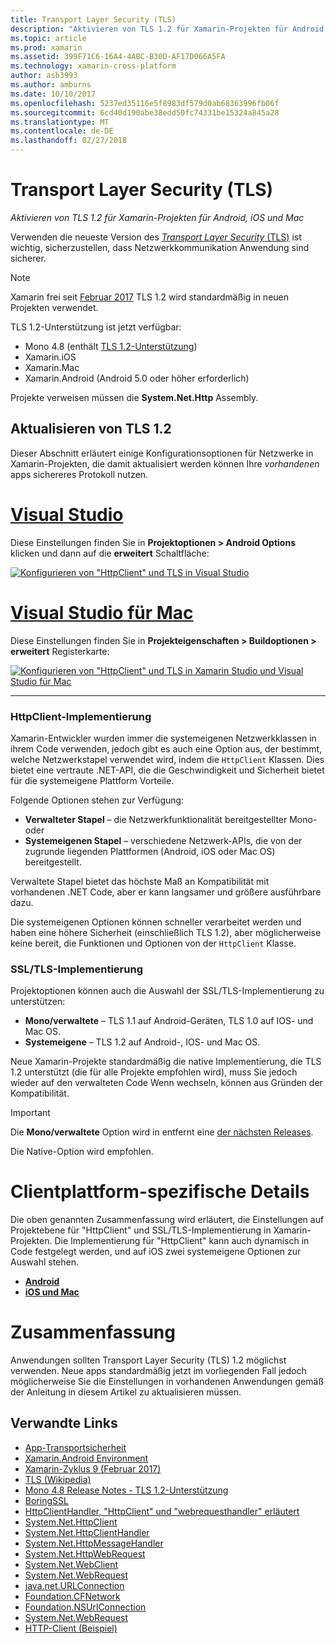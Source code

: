 ```yaml
---
title: Transport Layer Security (TLS)
description: "Aktivieren von TLS 1.2 für Xamarin-Projekten für Android, iOS und Mac"
ms.topic: article
ms.prod: xamarin
ms.assetid: 399F71C6-16A4-4ABC-B30D-AF17D066A5FA
ms.technology: xamarin-cross-platform
author: asb3993
ms.author: amburns
ms.date: 10/10/2017
ms.openlocfilehash: 5237ed35116e5f8983df579d0ab68363996fb06f
ms.sourcegitcommit: 6cd40d190abe38edd50fc74331be15324a845a28
ms.translationtype: MT
ms.contentlocale: de-DE
ms.lasthandoff: 02/27/2018
---
```

# <a name="transport-layer-security-tls"></a>Transport Layer Security (TLS)

_Aktivieren von TLS 1.2 für Xamarin-Projekten für Android, iOS und Mac_

Verwenden die neueste Version des [ _Transport Layer Security_ (TLS)](https://en.wikipedia.org/wiki/Transport_Layer_Security) ist wichtig, sicherzustellen, dass Netzwerkkommunikation Anwendung sind sicherer.

> [!NOTE]
> Xamarin frei seit [Februar 2017](https://releases.xamarin.com/stable-release-cycle-9/) TLS 1.2 wird standardmäßig in neuen Projekten verwendet.

TLS 1.2-Unterstützung ist jetzt verfügbar:

* Mono 4.8 (enthält [TLS 1.2-Unterstützung](http://www.mono-project.com/docs/about-mono/releases/4.8.0/#tls-12-support))
* Xamarin.iOS
* Xamarin.Mac
* Xamarin.Android (Android 5.0 oder höher erforderlich)

Projekte verweisen müssen die **System.Net.Http** Assembly. 

## <a name="updating-to-tls-12"></a>Aktualisieren von TLS 1.2

Dieser Abschnitt erläutert einige Konfigurationsoptionen für Netzwerke in Xamarin-Projekten, die damit aktualisiert werden können Ihre _vorhandenen_ apps sichereres Protokoll nutzen.


# <a name="visual-studiotabvswin"></a>[Visual Studio](#tab/vswin)

Diese Einstellungen finden Sie in **Projektoptionen > Android Options** klicken und dann auf die **erweitert** Schaltfläche: 

[![Konfigurieren von "HttpClient" und TLS in Visual Studio](transport-layer-security-images/properties-vs-sml.png)](transport-layer-security-images/properties-vs.png)

# <a name="visual-studio-for-mactabvsmac"></a>[Visual Studio für Mac](#tab/vsmac)
Diese Einstellungen finden Sie in **Projekteigenschaften > Buildoptionen > erweitert** Registerkarte:

[![Konfigurieren von "HttpClient" und TLS in Xamarin Studio und Visual Studio für Mac](transport-layer-security-images/properties-xs-sml.png)](transport-layer-security-images/properties-xs.png)

-----


### <a name="httpclient-implementation"></a>HttpClient-Implementierung

Xamarin-Entwickler wurden immer die systemeigenen Netzwerkklassen in ihrem Code verwenden, jedoch gibt es auch eine Option aus, der bestimmt, welche Netzwerkstapel verwendet wird, indem die `HttpClient` Klassen. Dies bietet eine vertraute .NET-API, die die Geschwindigkeit und Sicherheit bietet für die systemeigene Plattform Vorteile.

Folgende Optionen stehen zur Verfügung:

- **Verwalteter Stapel** – die Netzwerkfunktionalität bereitgestellter Mono-oder
- **Systemeigenen Stapel** – verschiedene Netzwerk-APIs, die von der zugrunde liegenden Plattformen (Android, iOS oder Mac OS) bereitgestellt.

Verwaltete Stapel bietet das höchste Maß an Kompatibilität mit vorhandenen .NET Code, aber er kann langsamer und größere ausführbare dazu.

Die systemeigenen Optionen können schneller verarbeitet werden und haben eine höhere Sicherheit (einschließlich TLS 1.2), aber möglicherweise keine bereit, die Funktionen und Optionen von der `HttpClient` Klasse.


### <a name="ssltls-implementation"></a>SSL/TLS-Implementierung

Projektoptionen können auch die Auswahl der SSL/TLS-Implementierung zu unterstützen:

- **Mono/verwaltete** – TLS 1.1 auf Android-Geräten, TLS 1.0 auf IOS- und Mac OS.
- **Systemeigene** – TLS 1.2 auf Android-, IOS- und Mac OS.

Neue Xamarin-Projekte standardmäßig die native Implementierung, die TLS 1.2 unterstützt (die für alle Projekte empfohlen wird), muss Sie jedoch wieder auf den verwalteten Code Wenn wechseln, können aus Gründen der Kompatibilität.

> [!IMPORTANT]
> Die **Mono/verwaltete** Option wird in entfernt eine [der nächsten Releases](https://developer.xamarin.com/releases/ios/xamarin.ios_10/xamarin.ios_10.8/).
>
> Die Native-Option wird empfohlen.

# <a name="platform-specific-details"></a>Clientplattform-spezifische Details

Die oben genannten Zusammenfassung wird erläutert, die Einstellungen auf Projektebene für "HttpClient" und SSL/TLS-Implementierung in Xamarin-Projekten. Die Implementierung für "HttpClient" kann auch dynamisch in Code festgelegt werden, und auf iOS zwei systemeigene Optionen zur Auswahl stehen.

- [**Android**](~/android/app-fundamentals/http-stack.md)
- [**iOS und Mac**](~/cross-platform/macios/http-stack.md)


# <a name="summary"></a>Zusammenfassung

Anwendungen sollten Transport Layer Security (TLS) 1.2 möglichst verwenden.
Neue apps standardmäßig jetzt im vorliegenden Fall jedoch möglicherweise Sie die Einstellungen in vorhandenen Anwendungen gemäß der Anleitung in diesem Artikel zu aktualisieren müssen.

## <a name="related-links"></a>Verwandte Links

- [App-Transportsicherheit](~/ios/app-fundamentals/ats.md)
- [Xamarin.Android Environment](~/android/deploy-test/environment.md)
- [Xamarin-Zyklus 9 (Februar 2017)](https://releases.xamarin.com/stable-release-cycle-9/)
- [TLS (Wikipedia)](https://en.wikipedia.org/wiki/Transport_Layer_Security)
- [Mono 4.8 Release Notes - TLS 1.2-Unterstützung](http://www.mono-project.com/docs/about-monohttps://developer.xamarin.com/releases/4.8.0/#tls-12-support)
- [BoringSSL](https://boringssl.googlesource.com/boringssl/)
- [HttpClientHandler, "HttpClient" und "webrequesthandler" erläutert](https://blogs.msdn.microsoft.com/henrikn/2012/08/07/httpclient-httpclienthandler-and-webrequesthandler-explained/)
- [System.Net.HttpClient](https://msdn.microsoft.com/en-us/library/system.net.http.httpclient(v=vs.118).aspx)
- [System.Net.HttpClientHandler](https://msdn.microsoft.com/en-us/library/system.net.http.httpclienthandler(v=vs.118).aspx)
- [System.Net.HttpMessageHandler](https://msdn.microsoft.com/en-us/library/system.net.http.httpmessagehandler(v=vs.118).aspx)
- [System.Net.HttpWebRequest](https://msdn.microsoft.com/en-us/library/system.net.httpwebrequest(v=vs.110).aspx)
- [System.Net.WebClient](https://msdn.microsoft.com/en-us/library/system.net.webclient(v=vs.110).aspx)
- [System.Net.WebRequest](https://msdn.microsoft.com/en-us/library/system.net.webrequest(v=vs.110).aspx)
- [java.net.URLConnection](http://developer.android.com/reference/java/net/URLConnection.html)
- [Foundation.CFNetwork](https://developer.xamarin.com/api/type/CoreFoundation.CFNetwork/)
- [Foundation.NSUrlConnection](https://developer.xamarin.com/api/type/Foundation.NSUrlConnection/)
- [System.Net.WebRequest](https://msdn.microsoft.com/en-us/library/system.net.webrequest(v=vs.110).aspx)
- [HTTP-Client (Beispiel)](https://developer.xamarin.com/samples/monotouch/HttpClient/)
